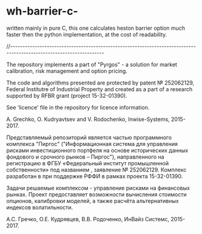 # wh-barrier-c-
written mainly in pure C, this one calculates heston barrier option much faster then the python implementation, at the cost of readability.

//--------------------------------------------------------------------------------------------------------------------

The repository implements a part of "Pyrgos" - a solution for market calibration, risk management and option pricing. 

The code and algorithms presented are protected by patent № 252062129, Federal Institutre of Industrial Property and created as a part of a research supported by RFBR grant (project 15-32-01390). 

See 'licence' file in the repository for licence information. 

A. Grechko, O. Kudryavtsev and V. Rodochenko, Inwise-Systems, 2015-2017.

Представляемый репозиторий является частью программного комплекса "Пиргос" ("Информационная система для управления рисками инвестиционного портфеля на основе исторических данных фондового и срочного рынков – Пиргос"), направленного на регистрацию в ФГБУ «Федеральный институт промышленной собственности» под названием , заявление № 252062129. Комплекс разработан в при поддержке РФФИ в рамках проекта 15-32-01390.

Задачи решаемые комплексом - управление рисками на финансовых рынках. Проект предоставляет возможности вычисления стоимости опционов, калибровки моделей, а также расчёта альтернативных индексов волатильности.

А.С. Гречко, О.Е. Кудрявцев, В.В. Родоченко, ИнВайз Системс, 2015-2017.
